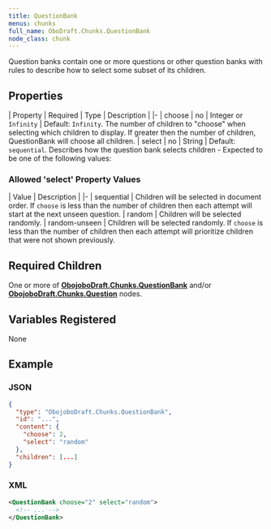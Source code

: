 ```yaml
---
title: QuestionBank
menus: chunks
full_name: OboDraft.Chunks.QuestionBank
node_class: chunk
---
```

Question banks contain one or more questions or other question banks with rules to describe how to select some subset of its children.

## Properties

| Property | Required | Type | Description |
|-
| choose | no | Integer or `Infinity` | Default: `Infinity`. The number of children to "choose" when selecting which children to display. If greater then the number of children, QuestionBank will choose all children.
| select | no | String | Default: `sequential`. Describes how the question bank selects children - Expected to be one of the following values:

### Allowed 'select' Property Values

| Value | Description |
|-
| sequential | Children will be selected in document order. If `choose` is less than the number of children then each attempt will start at the next unseen question.
| random | Children will be selected randomly.
| random-unseen | Children will be selected randomly. If `choose` is less than the number of children then each attempt will prioritize children that were not shown previously.

## Required Children

One or more of [**ObojoboDraft.Chunks.QuestionBank**](obonode_questionbank.md) and/or [**ObojoboDraft.Chunks.Question**](obonode_question.md) nodes.

## Variables Registered

None

## Example

### JSON

```json
{
  "type": "ObojoboDraft.Chunks.QuestionBank",
  "id": "...",
  "content": {
    "choose": 2,
    "select": "random"
  },
  "children": [...]
}
```

### XML

```xml
<QuestionBank choose="2" select="random">
  <!-- ... -->
</QuestionBank>
```
